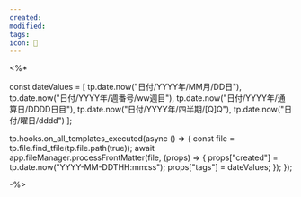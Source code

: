 ```yaml
---
created:
modified:
tags: 
icon: 📝
---
```

<%*

const dateValues = [
    tp.date.now("日付/YYYY年/MM月/DD日"),
    tp.date.now("日付/YYYY年/週番号/ww週目"),
    tp.date.now("日付/YYYY年/通算日/DDDD日目"),
    tp.date.now("日付/YYYY年/四半期/[Q]Q"),
    tp.date.now("日付/曜日/dddd")
];

tp.hooks.on_all_templates_executed(async () => {
    const file = tp.file.find_tfile(tp.file.path(true));
    await app.fileManager.processFrontMatter(file, (props) => {
        props["created"] = tp.date.now("YYYY-MM-DDTHH:mm:ss");
        props["tags"] = dateValues;
    });
});

-%>